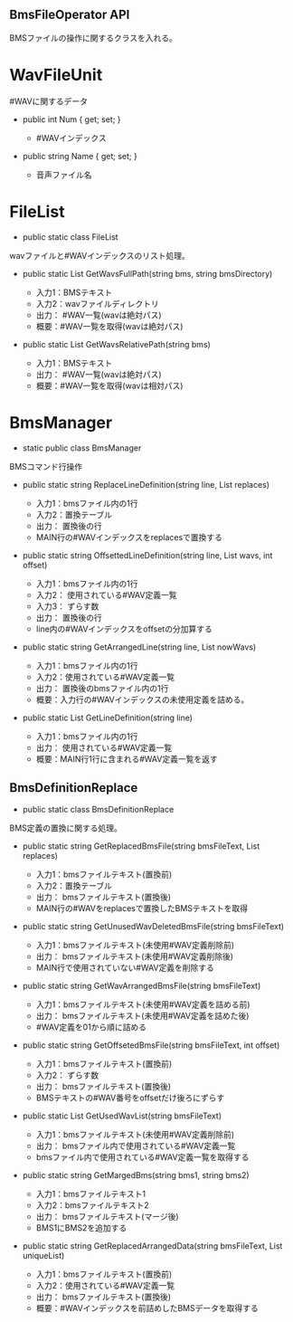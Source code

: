﻿## BmsFileOperator API

BMSファイルの操作に関するクラスを入れる。

# WavFileUnit

#WAVに関するデータ

* public int Num { get; set; }
    * #WAVインデックス

* public string Name { get; set; }
    * 音声ファイル名



# FileList

* public static class FileList

wavファイルと#WAVインデックスのリスト処理。
        

* public static List<WavFileUnit> GetWavsFullPath(string bms, string bmsDirectory)
  * 入力1：BMSテキスト
  * 入力2：wavファイルディレクトリ
  * 出力： #WAV一覧(wavは絶対パス)
  * 概要：#WAV一覧を取得(wavは絶対パス)

* public static List<WavFileUnit> GetWavsRelativePath(string bms)
  * 入力1：BMSテキスト
  * 出力： #WAV一覧(wavは絶対パス)
  * 概要：#WAV一覧を取得(wavは相対パス)


# BmsManager

*  static public class BmsManager


BMSコマンド行操作
        

* public static string ReplaceLineDefinition(string line, List<BmsReplace> replaces)
  * 入力1：bmsファイル内の1行
  * 入力2：置換テーブル
  * 出力： 置換後の行
  * MAIN行の#WAVインデックスをreplacesで置換する

* public static string OffsettedLineDefinition(string line, List<int> wavs, int offset)
  * 入力1：bmsファイル内の1行
  * 入力2： 使用されている#WAV定義一覧
  * 入力3： ずらす数
  * 出力： 置換後の行
  * line内の#WAVインデックスをoffsetの分加算する

* public static string GetArrangedLine(string line, List<int> nowWavs)
  * 入力1：bmsファイル内の1行
  * 入力2：使用されている#WAV定義一覧
  * 出力： 置換後のbmsファイル内の1行
  * 概要：入力行の#WAVインデックスの未使用定義を詰める。

* public static List<int> GetLineDefinition(string line)
  * 入力1：bmsファイル内の1行
  * 出力： 使用されている#WAV定義一覧
  * 概要：MAIN行1行に含まれる#WAV定義一覧を返す



## BmsDefinitionReplace

*  public static class BmsDefinitionReplace


BMS定義の置換に関する処理。

* public static string GetReplacedBmsFile(string bmsFileText, List<BmsReplace> replaces)
  * 入力1：bmsファイルテキスト(置換前)
  * 入力2：置換テーブル
  * 出力： bmsファイルテキスト(置換後)
  * MAIN行の#WAVをreplacesで置換したBMSテキストを取得

* public static string GetUnusedWavDeletedBmsFile(string bmsFileText)
  * 入力1：bmsファイルテキスト(未使用#WAV定義削除前)
  * 出力： bmsファイルテキスト(未使用#WAV定義削除後)
  * MAIN行で使用されていない#WAV定義を削除する

* public static string GetWavArrangedBmsFile(string bmsFileText)
  * 入力1：bmsファイルテキスト(未使用#WAV定義を詰める前)
  * 出力： bmsファイルテキスト(未使用#WAV定義を詰めた後)
  * #WAV定義を01から順に詰める
  
* public static string GetOffsetedBmsFile(string bmsFileText, int offset)
  * 入力1：bmsファイルテキスト(置換前)
  * 入力2： ずらす数
  * 出力： bmsファイルテキスト(置換後)
  * BMSテキストの#WAV番号をoffsetだけ後ろにずらす

* public static List<int> GetUsedWavList(string bmsFileText)
  * 入力1：bmsファイルテキスト(未使用#WAV定義削除前)
  * 出力： bmsファイル内で使用されている#WAV定義一覧
  * bmsファイル内で使用されている#WAV定義一覧を取得する
  
* public static string GetMargedBms(string bms1, string bms2)
  * 入力1：bmsファイルテキスト1
  * 入力2：bmsファイルテキスト2
  * 出力： bmsファイルテキスト(マージ後)
  * BMS1にBMS2を追加する

* public static string GetReplacedArrangedData(string bmsFileText, List<int> uniqueList)
  * 入力1：bmsファイルテキスト(置換前)
  * 入力2：使用されている#WAV定義一覧
  * 出力： bmsファイルテキスト(置換後)
  * 概要：#WAVインデックスを前詰めしたBMSデータを取得する
